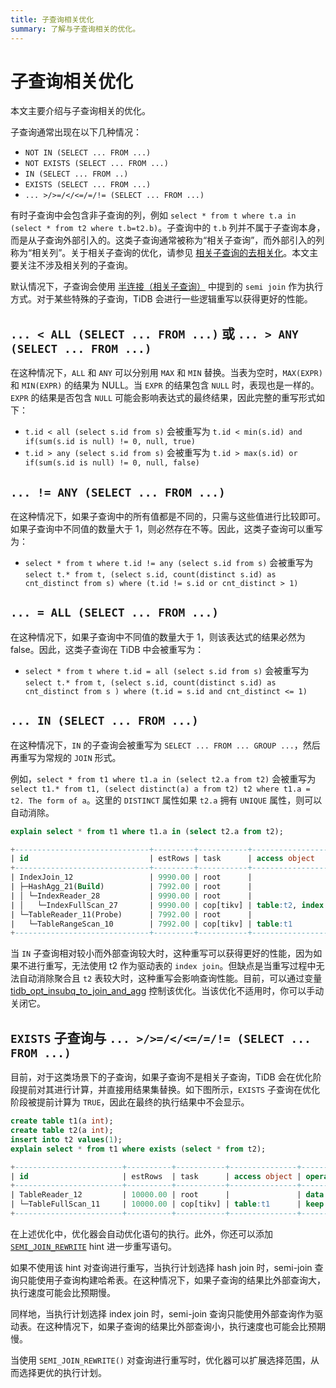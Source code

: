 ```yaml
---
title: 子查询相关优化
summary: 了解与子查询相关的优化。
---
```


# 子查询相关优化

本文主要介绍与子查询相关的优化。

子查询通常出现在以下几种情况：

- `NOT IN (SELECT ... FROM ...)`
- `NOT EXISTS (SELECT ... FROM ...)`
- `IN (SELECT ... FROM ..)`
- `EXISTS (SELECT ... FROM ...)`
- `... >/>=/</<=/=/!= (SELECT ... FROM ...)`

有时子查询中会包含非子查询的列，例如 `select * from t where t.a in (select * from t2 where t.b=t2.b)`。子查询中的 `t.b` 列并不属于子查询本身，而是从子查询外部引入的。这类子查询通常被称为“相关子查询”，而外部引入的列称为“相关列”。关于相关子查询的优化，请参见 [相关子查询的去相关化](/correlated-subquery-optimization.md)。本文主要关注不涉及相关列的子查询。

默认情况下，子查询会使用 [半连接（相关子查询）](/explain-subqueries.md#semi-join-correlated-subquery) 中提到的 `semi join` 作为执行方式。对于某些特殊的子查询，TiDB 会进行一些逻辑重写以获得更好的性能。

## `... < ALL (SELECT ... FROM ...)` 或 `... > ANY (SELECT ... FROM ...)`

在这种情况下，`ALL` 和 `ANY` 可以分别用 `MAX` 和 `MIN` 替换。当表为空时，`MAX(EXPR)` 和 `MIN(EXPR)` 的结果为 NULL。当 `EXPR` 的结果包含 `NULL` 时，表现也是一样的。`EXPR` 的结果是否包含 `NULL` 可能会影响表达式的最终结果，因此完整的重写形式如下：

- `t.id < all (select s.id from s)` 会被重写为 `t.id < min(s.id) and if(sum(s.id is null) != 0, null, true)`
- `t.id > any (select s.id from s)` 会被重写为 `t.id > max(s.id) or if(sum(s.id is null) != 0, null, false)`

## `... != ANY (SELECT ... FROM ...)`

在这种情况下，如果子查询中的所有值都是不同的，只需与这些值进行比较即可。如果子查询中不同值的数量大于 1，则必然存在不等。因此，这类子查询可以重写为：

- `select * from t where t.id != any (select s.id from s)` 会被重写为 `select t.* from t, (select s.id, count(distinct s.id) as cnt_distinct from s) where (t.id != s.id or cnt_distinct > 1)`

## `... = ALL (SELECT ... FROM ...)`

在这种情况下，如果子查询中不同值的数量大于 1，则该表达式的结果必然为 false。因此，这类子查询在 TiDB 中会被重写为：

- `select * from t where t.id = all (select s.id from s)` 会被重写为 `select t.* from t, (select s.id, count(distinct s.id) as cnt_distinct from s ) where (t.id = s.id and cnt_distinct <= 1)`

## `... IN (SELECT ... FROM ...)`

在这种情况下，`IN` 的子查询会被重写为 `SELECT ... FROM ... GROUP ...`，然后再重写为常规的 `JOIN` 形式。

例如，`select * from t1 where t1.a in (select t2.a from t2)` 会被重写为 `select t1.* from t1, (select distinct(a) a from t2) t2 where t1.a = t2. The form of a`。这里的 `DISTINCT` 属性如果 `t2.a` 拥有 `UNIQUE` 属性，则可以自动消除。

```sql
explain select * from t1 where t1.a in (select t2.a from t2);
```

```sql
+------------------------------+---------+-----------+------------------------+----------------------------------------------------------------------------+
| id                           | estRows | task      | access object          | operator info                                                              |
+------------------------------+---------+-----------+------------------------+----------------------------------------------------------------------------+
| IndexJoin_12                 | 9990.00 | root      |                        | inner join, inner:TableReader_11, outer key:test.t2.a, inner key:test.t1.a |
| ├─HashAgg_21(Build)          | 7992.00 | root      |                        | group by:test.t2.a, funcs:firstrow(test.t2.a)->test.t2.a                   |
| │ └─IndexReader_28           | 9990.00 | root      |                        | index:IndexFullScan_27                                                     |
| │   └─IndexFullScan_27       | 9990.00 | cop[tikv] | table:t2, index:idx(a) | keep order:false, stats:pseudo                                             |
| └─TableReader_11(Probe)      | 7992.00 | root      |                        | data:TableRangeScan_10                                                     |
|   └─TableRangeScan_10        | 7992.00 | cop[tikv] | table:t1               | range: decided by [test.t2.a], keep order:false, stats:pseudo              |
+------------------------------+---------+-----------+------------------------+----------------------------------------------------------------------------+
```

当 `IN` 子查询相对较小而外部查询较大时，这种重写可以获得更好的性能，因为如果不进行重写，无法使用 t2 作为驱动表的 `index join`。但缺点是当重写过程中无法自动消除聚合且 `t2` 表较大时，这种重写会影响查询性能。目前，可以通过变量 [tidb\_opt\_insubq\_to\_join\_and\_agg](/system-variables.md#tidb_opt_insubq_to_join_and_agg) 控制该优化。当该优化不适用时，你可以手动关闭它。

## `EXISTS` 子查询与 `... >/>=/</<=/=/!= (SELECT ... FROM ...)`

目前，对于这类场景下的子查询，如果子查询不是相关子查询，TiDB 会在优化阶段提前对其进行计算，并直接用结果集替换。如下图所示，`EXISTS` 子查询在优化阶段被提前计算为 `TRUE`，因此在最终的执行结果中不会显示。

```sql
create table t1(a int);
create table t2(a int);
insert into t2 values(1);
explain select * from t1 where exists (select * from t2);
```

```sql
+------------------------+----------+-----------+---------------+--------------------------------+
| id                     | estRows  | task      | access object | operator info                  |
+------------------------+----------+-----------+---------------+--------------------------------+
| TableReader_12         | 10000.00 | root      |               | data:TableFullScan_11          |
| └─TableFullScan_11     | 10000.00 | cop[tikv] | table:t1      | keep order:false, stats:pseudo |
+------------------------+----------+-----------+---------------+--------------------------------+
```

在上述优化中，优化器会自动优化语句的执行。此外，你还可以添加 [`SEMI_JOIN_REWRITE`](/optimizer-hints.md#semi_join_rewrite) hint 进一步重写语句。

如果不使用该 hint 对查询进行重写，当执行计划选择 hash join 时，semi-join 查询只能使用子查询构建哈希表。在这种情况下，如果子查询的结果比外部查询大，执行速度可能会比预期慢。

同样地，当执行计划选择 index join 时，semi-join 查询只能使用外部查询作为驱动表。在这种情况下，如果子查询的结果比外部查询小，执行速度也可能会比预期慢。

当使用 `SEMI_JOIN_REWRITE()` 对查询进行重写时，优化器可以扩展选择范围，从而选择更优的执行计划。